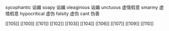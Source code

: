 




sycophantic 谄媚
soapy 谄媚
oleaginous 谄媚
unctuous 虚情假意
smarmy 虚情假意
hypocritical 虚伪
falsity 虚伪
cant 伪善

[[105]]
[[100]]
[[101]]
[[102]]
[[103]]
[[104]]
[[106]]
[[107]]
[[109]]
[[110]]